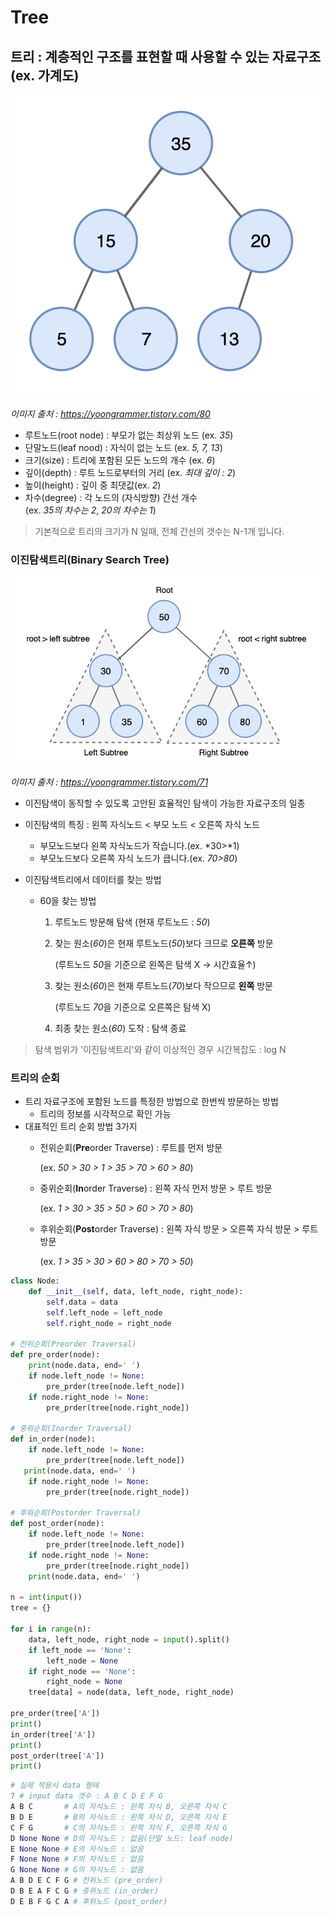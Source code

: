 # Tree
## 트리 : 계층적인 구조를 표현할 때 사용할 수 있는 자료구조 (ex. 가계도)

![tree](./assets/heap.png)

*이미지 출처 : https://yoongrammer.tistory.com/80*

- 루트노드(root node) : 부모가 없는 최상위 노드 (ex. *35*)
- 단말노드(leaf nood) : 자식이 없는 노드 (ex. *5, 7, 13*)
- 크기(size) : 트리에 포함된 모든 노드의 개수 (ex. *6*)
- 깊이(depth) : 루트 노드로부터의 거리 (ex. *최대 깊이 : 2*)
- 높이(height) : 깊이 중 최댓값(ex. *2*)
- 차수(degree) : 각 노드의 (자식방향) 간선 개수  
(ex. *35의 차수는 2*, *20의 차수는 1*)

> 기본적으로 트리의 크기가 N 일때, 전체 간선의 갯수는 N-1개 입니다.

### 이진탐색트리(Binary Search Tree)
![Binary Search Tree](./assets/Binary_Search_Tree.png)

*이미지 출처 : https://yoongrammer.tistory.com/71*

- 이진탐색이 동작할 수 있도록 고안된 효율적인 탐색이 가능한 자료구조의 일종
- 이진탐색의 특징 : 왼쪽 자식노드 < 부모 노드 < 오른쪽 자식 노드
    - 부모노드보다 왼쪽 자식노드가 작습니다.(ex. *30>*1)
    - 부모노드보다 오른쪽 자식 노드가 큽니다.(ex. *70>80*)

- 이진탐색트리에서 데이터를 찾는 방법
    - 60을 찾는 방법

        1. 루트노드 방문해 탐색 (현재 루트노드 : *50*)
        2. 찾는 원소(*60*)은 현재 루트노드(*50*)보다 크므로 **오른쪽** 방문
        
            (루트노드 *50*을 기준으로 왼쪽은 탐색 X → 시간효율↑)
        3. 찾는 원소(*60*)은 현재 루트노드(*70*)보다 작으므로 **왼쪽** 방문 
        
            (루트노드 *70*을 기준으로 오른쪽은 탐색 X)

        4. 최종 찾는 원소(*60*) 도착 : 탐색 종료

> 탐색 범위가 '이진탐색트리'와 같이 이상적인 경우 시간복잡도 : log N

### 트리의 순회
- 트리 자료구조에 포함된 노드를 특정한 방법으로 한번씩 방문하는 방법
    - 트리의 정보를 시각적으로 확인 가능
- 대표적인 트리 순회 방법 3가지
    - 전위순회(**Pre**order Traverse) : 루트를 먼저 방문

        (ex. *50 > 30 > 1 > 35 > 70 > 60 > 80*)
    - 중위순회(**In**order Traverse) : 왼쪽 자식 먼저 방문 > 루트 방문
    
        (ex. *1 > 30 > 35 > 50 > 60 > 70 > 80*)
    - 후위순회(**Post**order Traverse) : 왼쪽 자식 방문 > 오른쪽 자식 방문 > 루트 방문
    
        (ex. *1 > 35 > 30 > 60 > 80 > 70 > 50*)

```python
class Node:
    def __init__(self, data, left_node, right_node):
        self.data = data
        self.left_node = left_node
        self.right_node = right_node

# 전위순회(Preorder Traversal)
def pre_order(node):
    print(node.data, end=' ')
    if node.left_node != None:
        pre_prder(tree[node.left_node])
    if node.right_node != None:
        pre_prder(tree[node.right_node])
        
# 중위순회(Inorder Traversal)
def in_order(node):
    if node.left_node != None:
        pre_prder(tree[node.left_node])
   print(node.data, end=' ')
    if node.right_node != None:
        pre_prder(tree[node.right_node])

# 후위순회(Postorder Traversal)
def post_order(node):
    if node.left_node != None:
        pre_prder(tree[node.left_node])
    if node.right_node != None:
        pre_prder(tree[node.right_node])
    print(node.data, end=' ')

n = int(input())
tree = {}

for i in range(n):
    data, left_node, right_node = input().split()
    if left_node == 'None':
        left_node = None
    if right_node == 'None':
        right_node = None
    tree[data] = node(data, left_node, right_node)

pre_order(tree['A'])
print()    
in_order(tree['A'])
print()
post_order(tree['A'])
print()
```
```python
# 실제 적용시 data 형태
7 # input data 갯수 : A B C D E F G
A B C       # A의 자식노드 : 왼쪽 자식 B, 오른쪽 자식 C
B D E       # B의 자식노드 : 왼쪽 자식 D, 오른쪽 자식 E
C F G       # C의 자식노드 : 왼쪽 자식 F, 오른쪽 자식 G
D None None # D의 자식노드 : 없음(단말 노드: leaf node)
E None None # E의 자식노드 : 없음
F None None # F의 자식노드 : 없음
G None None # G의 자식노드 : 없음
A B D E C F G # 전위노드 (pre_order)
D B E A F C G # 중위노드 (in_order)
D E B F G C A # 후위노드 (post_order)
```

